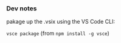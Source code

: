 



### Dev notes

pakage up the .vsix using the VS Code CLI:

`vsce package` (from `npm install -g vsce`)
